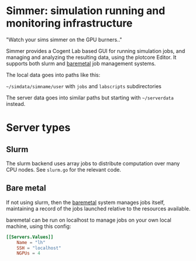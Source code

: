 # Simmer: simulation running and monitoring infrastructure

"Watch your sims simmer on the GPU burners.."

Simmer provides a Cogent Lab based GUI for running simulation jobs, and managing and analyzing the resulting data, using the plotcore Editor. It supports both slurm and [baremetal](../baremetal) job management systems.

The local data goes into paths like this:

`~/simdata/simname/user` with `jobs` and `labscripts` subdirectories

The server data goes into similar paths but starting with `~/serverdata` instead.

# Server types

## Slurm

The slurm backend uses array jobs to distribute computation over many CPU nodes. See `slurm.go` for the relevant code.

## Bare metal

If not using slurm, then the [baremetal](../baremetal) system manages jobs itself, maintaining a record of the jobs launched relative to the resources available.

baremetal can be run on localhost to manage jobs on your own local machine, using this config:

```toml
[[Servers.Values]]
	Name = "lh"
	SSH = "localhost"
	NGPUs = 4
```

